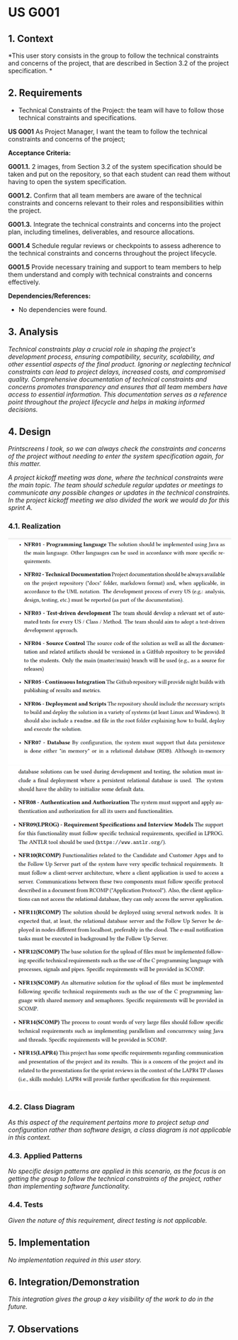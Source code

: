# US G001


## 1. Context

*This user story consists in the group to follow the technical constraints and concerns of the project, that are described in Section 3.2 of the project specification. *

## 2. Requirements

* Technical Constraints of the Project: the team will have to follow those technical constraints and specifications.

**US G001** As Project Manager, I want the team to follow the technical constraints and concerns of the project;

**Acceptance Criteria:**

**G001.1.** 2 images, from Section 3.2 of the system specification should be taken and put on the repository, so that each student can read them without having to open the system specification.

**G001.2.** Confirm that all team members are aware of the technical constraints and concerns relevant to their roles and responsibilities within the project.

**G001.3.** Integrate the technical constraints and concerns into the project plan, including timelines, deliverables, and resource allocations.

**G001.4**  Schedule regular reviews or checkpoints to assess adherence to the technical constraints and concerns throughout the project lifecycle.

**G001.5** Provide necessary training and support to team members to help them understand and comply with technical constraints and concerns effectively.

**Dependencies/References:**

- No dependencies were found.

## 3. Analysis

*Technical constraints play a crucial role in shaping the project's development process, ensuring compatibility, security, scalability, and other essential aspects of the final product. 
Ignoring or neglecting technical constraints can lead to project delays, increased costs, and compromised quality.*
*Comprehensive documentation of technical constraints and concerns promotes transparency and ensures that all team members have access to essential information. 
This documentation serves as a reference point throughout the project lifecycle and helps in making informed decisions.*

## 4. Design

*Printscreens I took, so we can always check the constraints and concerns of the project without needing to enter the system specification again, for this matter.*

*A project kickoff meeting was done, where the technical constraints were the main topic.*
*The team should schedule regular updates or meetings to communicate any possible changes or updates in the technical constraints.*
*In the project kickoff meeting we also divided the work we would do for this sprint A.*
### 4.1. Realization

![](techconstraints.png)
![](techconstraintspt2.png)

### 4.2. Class Diagram

*As this aspect of the requirement pertains more to project setup and configuration rather than software design,
a class diagram is not applicable in this context.*

### 4.3. Applied Patterns
*No specific design patterns are applied in this scenario, as the focus is on getting the group to follow the technical constraints of the project,
rather than implementing software functionality.*

### 4.4. Tests

*Given the nature of this requirement, direct testing is not applicable.*


## 5. Implementation

*No implementation required in this user story.*

## 6. Integration/Demonstration

*This integration gives the group a key visibility of the work to do in the future.*

## 7. Observations
